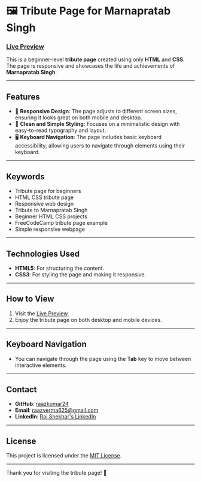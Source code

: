 # 🖼️ Tribute Page for Marnapratab Singh

### [Live Preview](https://raazkumar24.github.io/atribute-page/)

This is a beginner-level **tribute page** created using only **HTML** and **CSS**. The page is responsive and showcases the life and achievements of **Marnapratab Singh**.

---

## Features  
- 📱 **Responsive Design**: The page adjusts to different screen sizes, ensuring it looks great on both mobile and desktop.  
- 🎨 **Clean and Simple Styling**: Focuses on a minimalistic design with easy-to-read typography and layout.  
- 🖥️ **Keyboard Navigation**: The page includes basic keyboard accessibility, allowing users to navigate through elements using their keyboard.

---

## Keywords  
- Tribute page for beginners  
- HTML CSS tribute page  
- Responsive web design  
- Tribute to Marnapratab Singh  
- Beginner HTML CSS projects  
- FreeCodeCamp tribute page example  
- Simple responsive webpage  

---

## Technologies Used  
- **HTML5**: For structuring the content.  
- **CSS3**: For styling the page and making it responsive.

---

## How to View  
1. Visit the [Live Preview](https://raazkumar24.github.io/atribute-page/).
2. Enjoy the tribute page on both desktop and mobile devices.

---

## Keyboard Navigation  
- You can navigate through the page using the **Tab** key to move between interactive elements.

---

## Contact  
- **GitHub**: [raazkumar24](https://github.com/raazkumar24)  
- **Email**: raazverma625@gmail.com  
- **LinkedIn**: [Raj Shekhar's LinkedIn](https://www.linkedin.com/in/raj-shekhar-799898214)

---

## License  
This project is licensed under the [MIT License](./LICENSE).

---

Thank you for visiting the tribute page! 🌟
